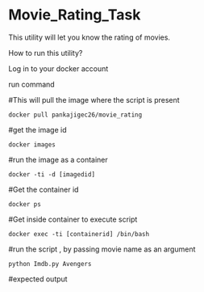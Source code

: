 # Movie_Rating_Task
This utility will let you know the rating of movies.

How to run this utility?

Log in to your docker account 

run command 

#This will pull the image where the script is present


    docker pull pankajigec26/movie_rating

#get the image id


    docker images

#run the image as a container


    docker -ti -d [imagedid]

#Get the container id


    docker ps

#Get inside container to execute script 


    docker exec -ti [containerid] /bin/bash

#run the script , by passing movie name as an argument


    python Imdb.py Avengers

#expected output


